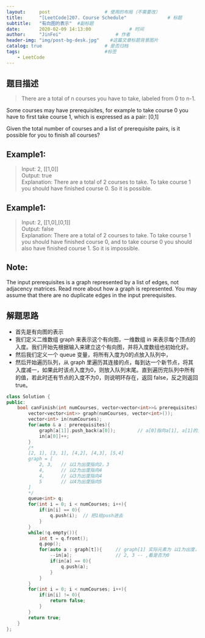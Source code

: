 ```yaml
---
layout:     post                    # 使用的布局（不需要改） 
title:      "[LeetCode]207. Course Schedule"               # 标题  
subtitle:   "有向图的表示"  #副标题 
date:       2020-02-09 14:13:00              # 时间 
author:     "JinFei"                    # 作者 
header-img: "img/post-bg-desk.jpg"    #这篇文章标题背景图片 
catalog: true                       # 是否归档 
tags:                               #标签     
    - LeetCode 
---
```


## 题目描述
> There are a total of n courses you have to take, labeled from 0 to n-1. <br>

Some courses may have prerequisites, for example to take course 0 you have to first take course 1, which is expressed as a pair: [0,1] <br>

Given the total number of courses and a list of prerequisite pairs, is it possible for you to finish all courses? <br>

## Example1:
 
> Input: 2, [[1,0]]  <br>
Output: true <br>
Explanation: There are a total of 2 courses to take. 
             To take course 1 you should have finished course 0. So it is possible. <br>

## Example1:
 
> Input: 2, [[1,0],[0,1]] <br>
Output: false <br>
Explanation: There are a total of 2 courses to take. 
             To take course 1 you should have finished course 0, and to take course 0 you should
             also have finished course 1. So it is impossible. <br>


## Note:

The input prerequisites is a graph represented by a list of edges, not adjacency matrices. Read more about how a graph is represented.
You may assume that there are no duplicate edges in the input prerequisites.

    
## 解题思路

- 首先是有向图的表示
- 我们定义二维数组 graph 来表示这个有向图，一维数组 in 来表示每个顶点的入度。我们开始先根据输入来建立这个有向图，并将入度数组也初始化好。
- 然后我们定义一个 queue 变量，将所有入度为0的点放入队列中，
- 然后开始遍历队列，从 graph 里遍历其连接的点，每到达一个新节点，将其入度减一，如果此时该点入度为0，则放入队列末尾。直到遍历完队列中所有的值，若此时还有节点的入度不为0，则说明环存在，返回 false，反之则返回 true。

```C++
class Solution {
public:
    bool canFinish(int numCourses, vector<vector<int>>& prerequisites) {
        vector<vector<int>> graph(numCourses, vector<int>());
        vector<int> in(numCourses);
        for(auto & a : prerequisites){
            graph[a[1]].push_back(a[0]);        // a[0]指向a[1], a[1]的入度累加
            in[a[0]]++;
        }
        /*
        [2, 1], [3, 1], [4,2], [4,3], [5,4]
        graph = [
            2, 3,   // 以1为出度指向2，3
            4,      // 以2为出度指向4
            4,      // 以3为出度指向4
            5       // 以4为出度指向5
        ]
        */
        queue<int> q;
        for(int i = 0; i < numCourses; i++){
            if(in[i] == 0){
                q.push(i);  // 把1给push进去
            }
        }
        while(!q.empty()){
            int t = q.front();
            q.pop();
            for(auto a : graph[t]){     // graph[1] 实际元素为 以1为出度，指向 2，3
                --in[a];                // 2, 3 -- ,看是否为0
                if(in[a] == 0){
                    q.push(a);
                }
            }
        }
        for(int i = 0; i < numCourses; i++){
            if(in[i] != 0){
                return false;
            }
        }
        return true;
    }
};
```

